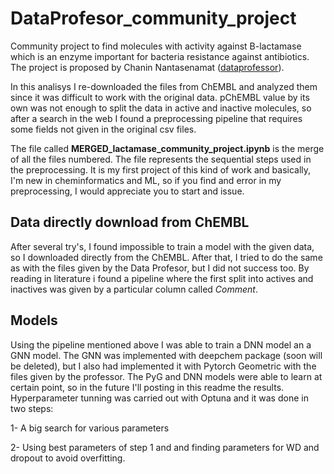 # DataProfesor_community_project

Community project to find molecules with activity against B-lactamase which is an enzyme important for bacteria resistance against antibiotics. The project is proposed by Chanin Nantasenamat ([dataprofessor](https://www.youtube.com/channel/UCV8e2g4IWQqK71bbzGDEI4Q)).

In this analisys I re-downloaded the files from ChEMBL and analyzed them since it was difficult to work with the original data. pChEMBL value by its own was not enough to split the data in active and inactive molecules, so after a search in the web I found a preprocessing pipeline that requires some fields not given in the original csv files.

The file called **MERGED_lactamase_community_project.ipynb** is the merge of all the files numbered. The file represents the sequential steps used in the preprocessing. It is my first project of this kind of work and basically, I'm new in cheminformatics and ML, so if you find and error in my preprocessing, I would appreciate you to start and issue.

## Data directly download from ChEMBL

After several try's, I found impossible to train a model with the given data, so I downloaded directly from the ChEMBL. After that, I tried to do the same as with the files given by the Data Profesor, but I did not success too. By reading in literature i found a pipeline where the first split into actives and inactives was given by a particular column called _Comment_.

## Models

Using the pipeline mentioned above I was able to train a DNN model an a GNN model. The GNN was implemented with deepchem package (soon will be deleted), but I also had implemented it with Pytorch Geometric with the files given by the professor. The PyG and DNN models were able to learn at certain point, so in the future I'll posting in this readme the results. Hyperparameter tunning was carried out with Optuna and it was done in two steps:

1- A big search for various parameters

2- Using best parameters of step 1 and and finding parameters for WD and dropout to avoid overfitting.
